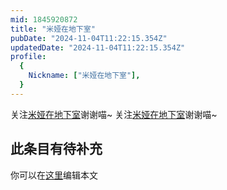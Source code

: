 ```yaml
---
mid: 1845920872
title: "米娅在地下室"
pubDate: "2024-11-04T11:22:15.354Z"
updatedDate: "2024-11-04T11:22:15.354Z"
profile:
  {
    Nickname: ["米娅在地下室"],
  }
---
```


关注[米娅在地下室](https://space.bilibili.com/1845920872)谢谢喵~ 关注[米娅在地下室](https://space.bilibili.com/1845920872)谢谢喵~

## 此条目有待补充
你可以在[这里](https://github.com/Yuhanawa/VTuber.ICU/edit/master/src/content/v/米娅在地下室/index.md)编辑本文
